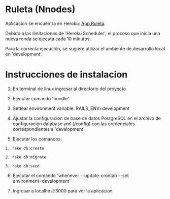 # Ruleta (Nnodes)

Aplicacion se encuentra en Heroku: [App Ruleta](https://ruleta-nnodes.herokuapp.com/).

Debido a las limitaciones de 'Heroku Scheduler', el proceso que inicia una nueva ronda se ejecuta cada 10 minutos.

Para la correcta ejecución, se sugiere utilizar el ambiente de desarrollo local en 'development'.

# Instrucciones de instalacion
  1. En terminal de linux ingresar al directorio del proyecto
  
  2. Ejecutar comando 'bundle'
  
  3. Settear environment variable: RAILS_ENV=development
  
  4. Ajustar la configuracion de base de datos PostgreSQL en el archivo de configuración database.yml (/config) con las credenciales correspondientes a 'development'
  
  5. Ejecutar los comandos:
  
    1. rake db:create
    
    2. rake db:migrate
    
    3. rake db:seed
    
  
  6. Ejecutar el comando 'whenever --update-crontab --set environment=development'
  
  7. Ingresar a localhost:3000 para ver la aplicacion
